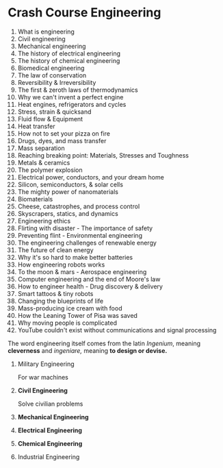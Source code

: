 # Crash Course Engineering

1. What is engineering
2. Civil engineering
3. Mechanical engineering
4. The history of electrical engineering
5. The history of chemical engineering
6. Biomedical engineering
7. The law of conservation
8. Reversibility & Irreversibility
9. The first & zeroth laws of thermodynamics
10. Why we can't invent a perfect engine
11. Heat engines, refrigerators and cycles
12. Stress, strain & quicksand
13. Fluid flow & Equipment
14. Heat transfer
15. How not to set your pizza on fire
16. Drugs, dyes, and mass transfer
17. Mass separation
18. Reaching breaking point: Materials, Stresses and Toughness
19. Metals & ceramics
20. The polymer explosion
21. Electrical power, conductors, and your dream home
22. Silicon, semiconductors, & solar cells
23. The mighty power of nanomaterials
24. Biomaterials
25. Cheese, catastrophes, and process control
26. Skyscrapers, statics, and dynamics
27. Engineering ethics
28. Flirting with disaster - The importance of safety
29. Preventing flint - Environmental engineering
30. The engineering challenges of renewable energy
31. The future of clean energy
32. Why it's so hard to make better batteries
33. How engineering robots works
34. To the moon & mars - Aerospace engineering
35. Computer engineering and the end of Moore's law
36. How to engineer health - Drug discovery & delivery
37. Smart tattoos & tiny robots
38. Changing the blueprints of life
39. Mass-producing ice cream with food
40. How the Leaning Tower of Pisa was saved
41. Why moving people is complicated
42. YouTube couldn't exist without communications and signal processing

The word engineering itself comes from the latin *Ingenium*, meaning **cleverness** and *ingeniare,* meaning **to design or devise.**

1. Military Engineering

    For war machines

2. **Civil Engineering**

    Solve civilian problems

3. **Mechanical Engineering**

4. **Electrical Engineering**

5. **Chemical Engineering**

6. Industrial Engineering
